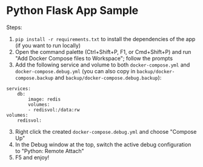 # Python Flask App Sample

Steps:

1. `pip install -r requirements.txt` to install the dependencies of the app (if you want to run locally)
2. Open the command palette (Ctrl+Shift+P, F1, or Cmd+Shift+P) and run "Add Docker Compose files to Workspace"; follow the prompts
3. Add the following service and volume to both `docker-compose.yml` and `docker-compose.debug.yml` (you can also copy in `backup/docker-compose.backup` and `backup/docker-compose.debug.backup`):
```
services:
    db:
        image: redis
        volumes:
        - redisvol:/data:rw
volumes:
    redisvol:
```
3. Right click the created `docker-compose.debug.yml` and choose "Compose Up"
3. In the Debug window at the top, switch the active debug configuration to "Python: Remote Attach"
4. F5 and enjoy!